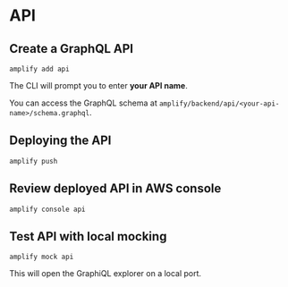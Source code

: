 # API

## Create a GraphQL API

```shell
amplify add api
```

The CLI will prompt you to enter **your API name**.

You can access the GraphQL schema at `amplify/backend/api/<your-api-name>/schema.graphql`.


## Deploying the API

```shell
amplify push
```


## Review deployed API in AWS console

```shell
amplify console api
```


## Test API with local mocking

```shell
amplify mock api
```

This will open the GraphiQL explorer on a local port. 